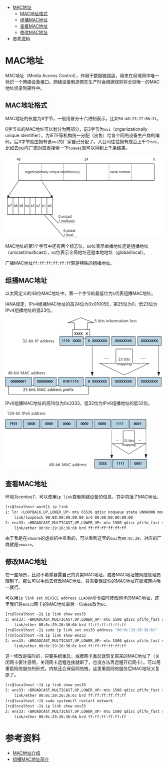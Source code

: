 - [MAC地址](#mac地址)
  - [MAC地址格式](#mac地址格式)
  - [组播MAC地址](#组播mac地址)
  - [查看MAC地址](#查看mac地址)
  - [修改MAC地址](#修改mac地址)
- [参考资料](#参考资料)

# MAC地址

MAC地址（Media Access Control），作用于数据链路层，用来在局域网中唯一标识一个网络设备接口。网络设备制造商在生产时会根据规则将全球唯一的MAC地址烧录到硬件中。

## MAC地址格式

MAC地址的长度为6字节，一般用冒分十六进制表示，比如`58:A0:23:27:B6:31`。

6字节长的MAC地址可以划分为两部分，前3字节为`oui`（organizationally unique identifier），为IETF等机构统一分配（出售）给各个网络设备生产商的编码。后3字节就由拥有该`oui`的厂家自己分配了。大公司往往拥有成百上千个`oui`，比如去[oui与厂商对应表](https://standards-oui.ieee.org/oui/oui.txt)搜索一下`huawei`就可以得到上千条结果。

![mac-addr](mac-addr.png)

MAC地址的第1个字节中还有两个标志位，`b0`位表示单播地址还是组播地址（unicast/multicast），`b1`位表示全局地址还是本地地址（global/local）。

广播MAC地址`ff:ff:ff:ff:ff:ff`算是特殊的组播地址。

## 组播MAC地址

以太网定义的48位MAC地址中，第一个字节的最低位为`1`代表组播MAC地址。

IANA规定，IPv4组播MAC地址的高24位为0x01005E，第25位为0，低23位为IPv4组播地址的低23位。

![ipv4-multicast-mac](ipv4-multicast-mac.png)

IPv6组播MAC地址的高16位为0x3333，低32位为IPv6组播地址的低32位。

![ipv6-multicast-mac](ipv6-multicast-mac.png)

## 查看MAC地址

环境为centos7，可以使用`ip link`查看网络设备的信息，其中包括了MAC地址。

```bash
[rc@localhost work]$ ip link
1: lo: <LOOPBACK,UP,LOWER_UP> mtu 65536 qdisc noqueue state UNKNOWN mode DEFAULT group default qlen 1000
    link/loopback 00:00:00:00:00:00 brd 00:00:00:00:00:00
2: ens33: <BROADCAST,MULTICAST,UP,LOWER_UP> mtu 1500 qdisc pfifo_fast state UP mode DEFAULT group default qlen 1000
    link/ether 00:0c:29:26:36:6b brd ff:ff:ff:ff:ff:ff
```

由于我是在`vmware`的虚拟机中查看的，可以看到这里的`oui`为`00:0c:29`，对应的厂商就是`vmware`。

## 修改MAC地址

在一些场景，比如不希望暴露自己的真实MAC地址，或者MAC地址被网络管理员限制了。那么可以手动去修改MAC地址。只需要保证你的MAC地址在局域网内唯一就行。

可以用`ip link set DEVICE address LLADDR`命令临时修改网卡的MAC地址，这里我们将`ens33`网卡的MAC地址最后一位由`6b`改为`6c`。

```bash
[rc@localhost ~]$ ip link show ens33
2: ens33: <BROADCAST,MULTICAST,UP,LOWER_UP> mtu 1500 qdisc pfifo_fast state UP mode DEFAULT group default qlen 1000
    link/ether 00:0c:29:26:36:6b brd ff:ff:ff:ff:ff:ff
[rc@localhost ~]$ sudo ip link set ens33 address "00:0c:29:26:36:6c"
[rc@localhost ~]$ ip link show ens33
2: ens33: <BROADCAST,MULTICAST,UP,LOWER_UP> mtu 1500 qdisc pfifo_fast state UP mode DEFAULT group default qlen 1000
    link/ether 00:0c:29:26:36:6c brd ff:ff:ff:ff:ff:ff
```

这一修改是临时的，只要系统重启，或者网卡重启就恢复原来的MAC地址了（关闭网卡要注意啊，关闭网卡远程连接就断了，也没办法再远程开启网卡）。可以用重启网络服务的形式，内核还会保留网络栈，这里重启网络服务后MAC地址又复原了。

```bash
[rc@localhost ~]$ ip link show ens33
2: ens33: <BROADCAST,MULTICAST,UP,LOWER_UP> mtu 1500 qdisc pfifo_fast state UP mode DEFAULT group default qlen 1000
    link/ether 00:0c:29:26:36:6c brd ff:ff:ff:ff:ff:ff
[rc@localhost ~]$ sudo systemctl restart network
[rc@localhost ~]$ ip link show ens33
2: ens33: <BROADCAST,MULTICAST,UP,LOWER_UP> mtu 1500 qdisc pfifo_fast state UP mode DEFAULT group default qlen 1000
    link/ether 00:0c:29:26:36:6b brd ff:ff:ff:ff:ff:ff
```

# 参考资料

- [MAC地址介绍](https://www.bilibili.com/read/cv14378174/)
- [组播MAC地址简介](https://support.huawei.com/enterprise/zh/doc/EDOC1100464412/8ed7d1dc)
